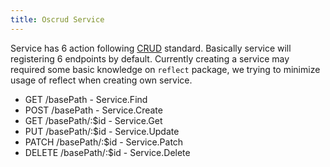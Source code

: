 ```yaml
---
title: Oscrud Service
---
```


Service has 6 action following [CRUD](https://en.wikipedia.org/wiki/Create,_read,_update_and_delete) standard. Basically service will registering 6 endpoints by default. Currently creating a service may required some basic knowledge on `reflect` package, we trying to minimize usage of reflect when creating own service.

* GET /basePath - Service.Find
* POST /basePath - Service.Create
* GET /basePath/:$id - Service.Get
* PUT /basePath/:$id - Service.Update
* PATCH /basePath/:$id - Service.Patch
* DELETE /basePath/:$id - Service.Delete